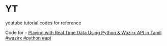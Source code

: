 # YT
youtube tutorial codes for reference

Code for - [Playing with Real Time Data Using Python & Wazirx API in Tamil #wazirx #python #api](teedlar.ipynb)
